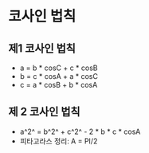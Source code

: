 # 코사인 법칙

## 제1 코사인 법칙

* a = b * cosC + c * cosB
* b = c * cosA + a * cosC
* c = a * cosB + b * cosA

## 제 2 코사인 법칙
* a^2^ = b^2^ + c^2^ - 2 * b * c * cosA
* 피타고라스 정리: A = PI/2

